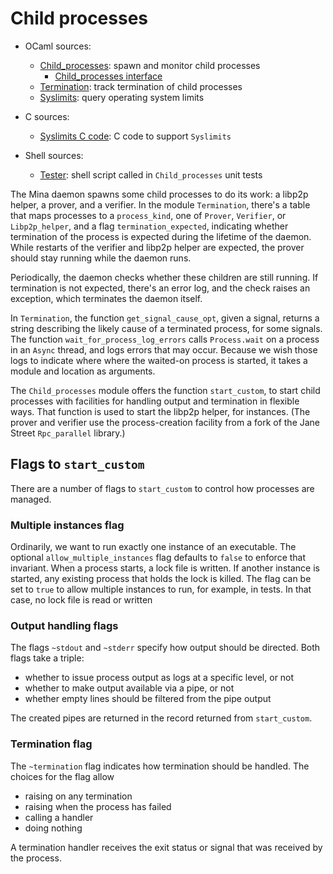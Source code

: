# Child processes

- OCaml sources:
  - [Child_processes](child_processes.ml): spawn and monitor child processes
    - [Child_processes interface](child_processes.mli)
  - [Termination](termination.ml): track termination of child processes
  - [Syslimits](syslimits.ml): query operating system limits

- C sources:
  - [Syslimits C code](caml_syslimits.c): C code to support `Syslimits`

- Shell sources:
  - [Tester](tester.sh): shell script called in `Child_processes` unit tests

The Mina daemon spawns some child processes to do its work: a libp2p helper, a
prover, and a verifier. In the module `Termination`, there's a table that maps
processes to a `process_kind`, one of `Prover`, `Verifier`, or `Libp2p_helper`,
and a flag `termination_expected`, indicating whether termination of the process
is expected during the lifetime of the daemon. While restarts of the verifier
and libp2p helper are expected, the prover should stay running while the daemon
runs.

Periodically, the daemon checks whether these children are still running. If
termination is not expected, there's an error log, and the check raises an
exception, which terminates the daemon itself.

In `Termination`, the function `get_signal_cause_opt`, given a signal, returns a
string describing the likely cause of a terminated process, for some signals.
The function `wait_for_process_log_errors` calls `Process.wait` on a process in
an `Async` thread, and logs errors that may occur. Because we wish those logs to
indicate where where the waited-on process is started, it takes a module and
location as arguments.

The `Child_processes` module offers the function `start_custom`, to start child
processes with facilities for handling output and termination in flexible ways.
That function is used to start the libp2p helper, for instances. (The prover and
verifier use the process-creation facility from a fork of the Jane Street
`Rpc_parallel` library.)

## Flags to `start_custom`

There are a number of flags to `start_custom` to control how processes are
managed.

### Multiple instances flag

Ordinarily, we want to run exactly one instance of an executable. The optional
`allow_multiple_instances` flag defaults to `false` to enforce that invariant.
When a process starts, a lock file is written. If another instance is started,
any existing process that holds the lock is killed. The flag can be set to
`true` to allow multiple instances to run, for example, in tests. In that case,
no lock file is read or written

### Output handling flags

The flags `~stdout` and `~stderr` specify how output should be directed. Both
flags take a triple:

- whether to issue process output as logs at a specific level, or not
- whether to make output available via a pipe, or not
- whether empty lines should be filtered from the pipe output

The created pipes are returned in the record returned from `start_custom`.

### Termination flag

The `~termination` flag indicates how termination should be handled. The choices
for the flag allow

- raising on any termination
- raising when the process has failed
- calling a handler
- doing nothing

A termination handler receives the exit status or signal that was received by
the process.
